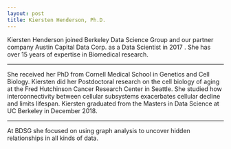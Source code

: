 ```yaml
---
layout: post
title: Kiersten Henderson, Ph.D.
---
```


Kiersten Henderson joined Berkeley Data Science Group and
our partner company Austin Capital Data Corp. as a Data Scientist in
2017 . She has over 15 years of expertise in Biomedical research.

-----

She received her PhD from Cornell Medical School in Genetics and Cell
Biology. Kiersten did her Postdoctoral research on the cell biology of
aging at the Fred Hutchinson Cancer Research Center in Seattle. She
studied how interconnectivity between cellular subsystems exacerbates
cellular decline and limits lifespan. Kiersten graduated from the
Masters in Data Science at UC Berkeley in December 2018. 

-----
At BDSG she focused on using graph analysis to uncover hidden relationships in
all kinds of data.